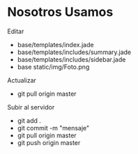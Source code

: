 # Nosotros Usamos

Editar 

* base/templates/index.jade
* base/templates/includes/summary.jade
* base/templates/includes/sidebar.jade
* base static/img/Foto.png

Actualizar
* git pull origin master

Subir al servidor
* git add .
* git commit -m "mensaje"
* git pull origin master
* git push origin master
